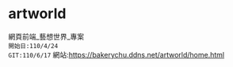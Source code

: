 # artworld
網頁前端_藝想世界_專案  
`開始日:110/4/24 `  
`GIT:110/6/17`
網站:<https://bakerychu.ddns.net/artworld/home.html>
